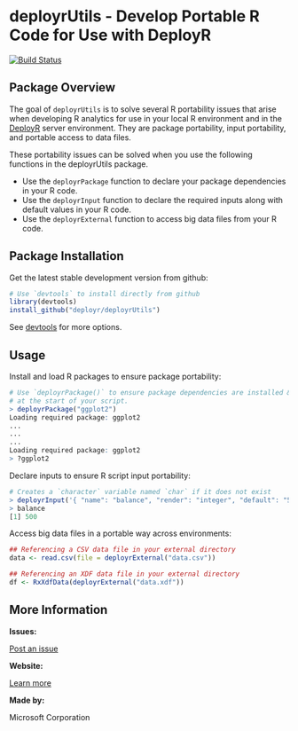 # deployrUtils - Develop Portable R Code for Use with DeployR

[![Build Status](http://nicrdepstaging.cloudapp.net:8080/buildStatus/icon?job=deployrUtils)](http://nicrdepstaging.cloudapp.net:8080/job/deployrUtils/)

## Package Overview

The goal of `deployrUtils` is to solve several R portability issues that arise when developing R analytics for use in your local R environment and in the [DeployR](http://go.microsoft.com/fwlink/?LinkId=692163) server environment. They are package portability, input portability, and portable access to data files.

These portability issues can be solved when you use the following functions in the deployrUtils package.

+ Use the `deployrPackage` function to declare your package dependencies in your R code.
+ Use the `deployrInput` function to declare the required inputs along with default values in your R code.
+ Use the `deployrExternal` function to access big data files from your R code.

## Package Installation

<!--
Get the stable version from CRAN:
```R
install.packages("deployrUtils")
library("deployrUtils")
```
-->

Get the latest stable development version from github:
```R
# Use `devtools` to install directly from github
library(devtools)
install_github("deployr/deployrUtils")
```

See [devtools](https://github.com/hadley/devtools) for more options.

## Usage

Install and load R packages to ensure package portability:

```R
# Use `deployrPackage()` to ensure package dependencies are installed & loaded 
# at the start of your script.
> deployrPackage("ggplot2")
Loading required package: ggplot2
...
...
...
Loading required package: ggplot2
> ?ggplot2
```

Declare inputs to ensure R script input portability:

```R
# Creates a `character` variable named `char` if it does not exist
> deployrInput('{ "name": "balance", "render": "integer", "default": "500" } ')
> balance
[1] 500
```

Access big data files in a portable way across environments:

```R
## Referencing a CSV data file in your external directory
data <- read.csv(file = deployrExternal("data.csv")) 

## Referencing an XDF data file in your external directory
df <- RxXdfData(deployrExternal("data.xdf"))
```

## More Information

**Issues:**

[Post an issue](https://github.com/Microsoft/deployrUtils/issues)

**Website:**

[Learn more](http://go.microsoft.com/fwlink/?LinkId=708337)

**Made by:**

Microsoft Corporation